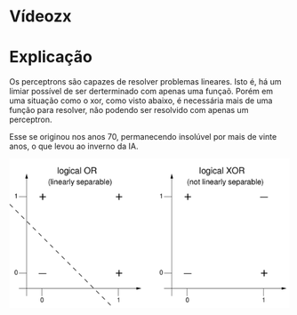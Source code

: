 # Vídeozx

# Explicação

Os perceptrons são capazes de resolver problemas lineares. Isto é, há um limiar possível de ser derterminado com apenas uma funçaõ. Porém em uma situação como o xor, como visto abaixo, é necessária mais de uma função para resolver, não podendo ser resolvido com apenas um perceptron.

Esse se originou nos anos 70, permanecendo insolúvel por mais de vinte anos, o que levou ao inverno da IA.


![image](./image/or_xor.png)